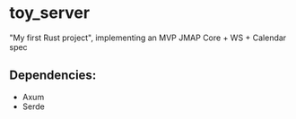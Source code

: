 # toy_server

"My first Rust project", implementing an MVP JMAP Core + WS + Calendar spec

## Dependencies:
- Axum
- Serde
